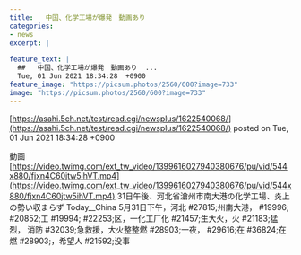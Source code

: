 ```yaml
---
title:   中国、化学工場が爆発　動画あり  
categories:
- news
excerpt: |
  
feature_text: |
  ##   中国、化学工場が爆発　動画あり  ...
  Tue, 01 Jun 2021 18:34:28  +0900
feature_image: "https://picsum.photos/2560/600?image=733"
image: "https://picsum.photos/2560/600?image=733"
---
```


[https://asahi.5ch.net/test/read.cgi/newsplus/1622540068/](https://asahi.5ch.net/test/read.cgi/newsplus/1622540068/)
posted on Tue, 01 Jun 2021 18:34:28  +0900

<!--more-->

動画 [https://video.twimg.com/ext_tw_video/1399616027940380676/pu/vid/544x880/fjxn4C60jtw5ihVT.mp4](https://video.twimg.com/ext_tw_video/1399616027940380676/pu/vid/544x880/fjxn4C60jtw5ihVT.mp4) 31日午後、河北省滄州市南大港の化学工場、炎上の勢い収まらず Today__China 5月31日下午，河北 #27815;州南大港， #19996; #20852;工 #19994; #22253;区，一化工厂化 #21457;生大火，火 #21183;猛烈， 消防 #32039;急救援，大火整整燃 #28903;一夜， #29616;在 #36824;在燃 #28903;，希望人 #21592;没事
